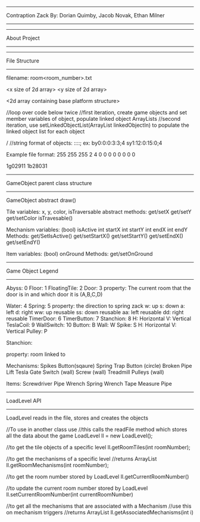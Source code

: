 **********************************************************************************************************************************
Contraption Zack 
By: Dorian Quimby, Jacob Novak, Ethan Milner
**********************************************************************************************************************************



**********************************************************************************************************************************
About Project
**********************************************************************************************************************************



**********************************************************************************************************************************
File Structure
**********************************************************************************************************************************
filename: room<room_number>.txt

<x size of 2d array> <y size of 2d array>

<2d array containing base platform structure>

//loop over code below twice
//first iteration, create game objects and set member variables of object, populate linked object ArrayLists
//second iteration, use setLinkedObjectList(ArrayList linkedObjectIn) to populate the linked object list for each object

/
<array list of game objects>
//string format of objects: <object><property><activated>:<startx>:<starty>:<endx>:<endy>;<linkedObjectListCode>
ex: by0:0:0:3:3;4 sy1:12:0:15:0;4



Example file format:
255 255 255
2 4
0 0 0 0
0 0 0 0

1g02911 1b28031


**********************************************************************************************************************************
GameObject parent class structure
**********************************************************************************************************************************



GameObject
    abstract draw()

Tile
    variables: x, y, color, isTraversable
    abstract methods:
        get/setX
        get/setY
        get/setColor
        isTravesable()

Mechanism
    variables:
        (bool) isActive
        int startX
        int startY
        int endX
        int endY
    Methods:
        get/SetIsActive()
        get/setStartX()
        get/setStartY()
        get/setEndX()
        get/setEndY()
	
Item
    variables:
        (bool) onGround
    Methods:
        get/setOnGround





**********************************************************************************************************************************
Game Object Legend
**********************************************************************************************************************************

Abyss: 0 
Floor: 1
FloatingTile: 2
Door: 3
    property: The current room that the door is in and which door it is  (A,B,C,D)
    
Water: 4
Spring: 5
    property: the direction to spring zack
        w: up
        s: down
        a: left
        d: right
        ww: up reusable
        ss: down reusable
        aa: left reusable
        dd: right reusable
TimerDoor: 6
TimerButton: 7
Stanchion: 8
    H: Horizontal
    V: Vertical
TeslaCoil: 9
WallSwitch: 10
Button: B
Wall: W
Spike: S
    H: Horizontal
    V: Vertical
Pulley: P



Stanchion: 

   property: room linked to




Mechanisms: Spikes Button(sqaure) Spring Trap Button (circle) Broken Pipe Lift Tesla Gate Switch (wall) Screw (wall) Treadmill Pulleys (wall)

Items: Screwdriver Pipe Wrench Spring Wrench Tape Measure Pipe



**********************************************************************************************************************************
LoadLevel API
**********************************************************************************************************************************
LoadLevel reads in the file, stores and creates the objects

//To use in another class use
//this calls the readFile method which stores all the data about the game
LoadLevel ll = new LoadLevel();


//to get the tile objects of a specific level
ll.getRoomTiles(int roomNumber);

//to get the mechanisms of a specific level
//returns ArrayList<Mechanism>
ll.getRoomMechanisms(int roomNumber);

//to get the room number stored by LoadLevel
ll.getCurrentRoomNumber()

//to update the current room number stored by LoadLevel
ll.setCurrentRoomNumber(int currentRoomNumber)

//to get all the mechanisms that are associated with a Mechanism
//use this on mechanism triggers
//returns ArrayList<Mechanism>
ll.getAssociatedMechanisms(int i)	
